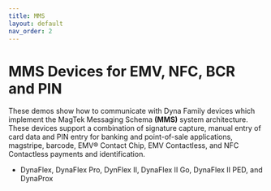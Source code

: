 ```yaml
---
title: MMS
layout: default
nav_order: 2
---
```



# MMS Devices for EMV, NFC, BCR and PIN

These demos show how to communicate with Dyna Family devices which implement the MagTek Messaging Schema **(MMS)** system architecture.  These devices support a combination of signature capture, manual entry of card data and PIN entry for banking and point-of-sale applications, magstripe, barcode, EMV® Contact Chip, EMV Contactless, and NFC Contactless payments and identification.

- DynaFlex, DynaFlex Pro, DynFlex II, DynaFlex II Go, DynaFlex II PED, and DynaProx
